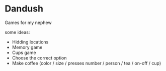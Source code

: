 # Dandush
Games for my nephew

some ideas:
* Hidding locations
* Memory game
* Cups game
* Choose the correct option
* Make coffee (color / size / presses number / person / tea / on-off / cup)
